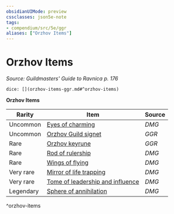 ```yaml
---
obsidianUIMode: preview
cssclasses: json5e-note
tags:
- compendium/src/5e/ggr
aliases: ["Orzhov Items"]
---
```

# Orzhov Items
*Source: Guildmasters' Guide to Ravnica p. 176* 

`dice: [](orzhov-items-ggr.md#^orzhov-items)`

**Orzhov Items**

| Rarity | Item | Source |
|--------|------|--------|
| Uncommon | [Eyes of charming](/3-Mechanics/CLI/items/eyes-of-charming.md) | *DMG* |
| Uncommon | [Orzhov Guild signet](/3-Mechanics/CLI/items/orzhov-guild-signet-ggr.md) | *GGR* |
| Rare | [Orzhov keyrune](/3-Mechanics/CLI/items/orzhov-keyrune-ggr.md) | *GGR* |
| Rare | [Rod of rulership](/3-Mechanics/CLI/items/rod-of-rulership.md) | *DMG* |
| Rare | [Wings of flying](/3-Mechanics/CLI/items/wings-of-flying.md) | *DMG* |
| Very rare | [Mirror of life trapping](/3-Mechanics/CLI/items/mirror-of-life-trapping.md) | *DMG* |
| Very rare | [Tome of leadership and influence](/3-Mechanics/CLI/items/tome-of-leadership-and-influence.md) | *DMG* |
| Legendary | [Sphere of annihilation](/3-Mechanics/CLI/items/sphere-of-annihilation.md) | *DMG* |
^orzhov-items